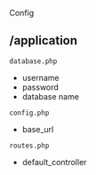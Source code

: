 


Config

/application 
- 
`database.php`

- username
- password
- database name

`config.php`

- base_url

`routes.php`

- default_controller

